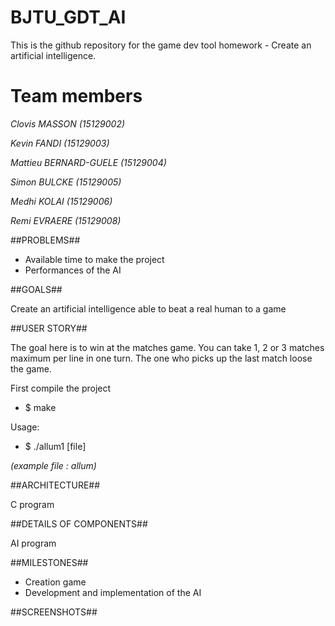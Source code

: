 
# BJTU_GDT_AI
This is the github repository for the game dev tool homework - Create an artificial intelligence.

# Team members

*Clovis MASSON (15129002)*

*Kevin FANDI (15129003)*

*Mattieu BERNARD-GUELE (15129004)* 

*Simon BULCKE (15129005)*

*Medhi KOLAI (15129006)*

*Remi EVRAERE (15129008)*

##PROBLEMS##

- Available time to make the project
- Performances of the AI

##GOALS##

Create an artificial intelligence able to beat a real human to a game

##USER STORY##

The goal here is to win at the matches game. You can take 1, 2 or 3 matches maximum per line in one turn. The one who picks up the last match loose the game.

First compile the project
- $ make 

Usage: 
- $ ./allum1 [file]

*(example file : allum)*

##ARCHITECTURE##

C program

##DETAILS OF COMPONENTS##

AI program

##MILESTONES##

- Creation game
- Development and implementation of the AI

##SCREENSHOTS##
 
